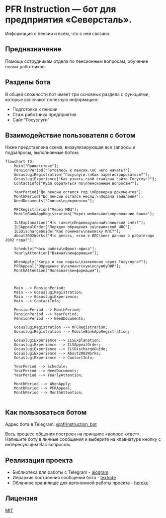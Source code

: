 # **PFR Instruction** — бот для предприятия «Северсталь».
Информация о пенсии и всём, что с ней связано.

## Предназначение
Помощь сотрудникам отдела по пенсионным вопросам, обучение новых работников.

## Разделы бота
В общей сложности бот имеет три основных раздела с функциями, которые включают полезную информацию:
- Подготовка к пенсии
- Стаж работника предприятия
- Сайт "Госуслуги"

## Взаимодействие пользователя с ботом
Ниже представлена схема, визаулизирующая все запросы и подзапросы, выполняемые ботом:

```mermaid
flowchart TD;
    Main["Приветствие"];
    PensionPeriod["Готовлюсь к пенсии.\nС чего начать?"];
    GosuslugiRegistration["Госyслуги.\nКак зарегистрироваться?"];
    GosuslugiExperience["Как узнать свой стаж\nна сайте Госуслуг?"];
    ContactInfo["Куда обратиться по\nпенсионным вопросам?"];

    YearPeriod["До пенсии остался год.\nПроверка документов"];
    MonthPeriod["До пенсии остался месяц.\nПодача заявления"];
    NeedDocuments["Список\nдокументов"];

    MFCRegistrarion["Через МФЦ"];
    MobileBankAppRegistration["Через мобильное\nприложение банка"];

    ILSExplanation["Что такое\nИндивидуальный\nлицевой счёт?"];
    ILSAppealOrder["Порядок обращения за\nвыпиской ИЛС"];
    ILSDischargeGuide["Как понимать\nвыписку ИЛС?"];
    About2002Works["Что делать, если в ИЛС\nнет данных о работе\nдо 2002 года?"];

    Schedule["Часы работы\nФронт-офиса"];
    YearlyAttention["Важная\nинформация"];

    WhenApply["Когда и как подать\nзаявление через Госуслуги?"];
    PFRAppeal["Обращение в\nклиентскую\nслужбуПФР"];
    MonthAttention["Полезная\nинформация"];



    Main --> PensionPeriod;
    Main --> GosuslugiRegistration;
    Main --> GosuslugiExperience;
    Main --> ContactInfo;

    PensionPeriod --> MonthPeriod;
    PensionPeriod --> YearPeriod;
    PensionPeriod --> NeedDocuments;

    GosuslugiRegistration --> MFCRegistrarion;
    GosuslugiRegistration --> MobileBankAppRegistration;

    GosuslugiExperience --> ILSExplanation;
    GosuslugiExperience --> ILSAppealOrder;
    GosuslugiExperience --> ILSDischargeGuide;
    GosuslugiExperience --> About2002Works;
    GosuslugiExperience --> ContactInfo;

    YearPeriod --> Schedule;
    YearPeriod --> NeedDocuments;
    YearPeriod --> YearlyAttention;

    MonthPeriod --> WhenApply;
    MonthPeriod --> PFRAppeal;
    MonthPeriod --> MonthAttention;
    
```

## Как пользоваться ботом
Адрес бота в Telegram: [@pfrinstruction_bot](https://t.me/pfrinstruction_bot)

Весь процесс общения построен на принципе «вопрос-ответ». 
Напишите боту в личные сообщения и выберите на клавиатуре кнопку с 
интересующим Вас вопросом.

## Реализация проекта
- Библиотека для работы с Telegram - [aiogram](https://github.com/aiogram/aiogram)
- Иерархия построения сообщений бота - [textode](https://github.com/Masynchin/textode)
- Облачное хранилище для автономной работы проекта - [heroku](https://heroku.com)

## Лицензия
[MIT](https://github.com/bullbesh/pfr_instruction/blob/main/license.md)
